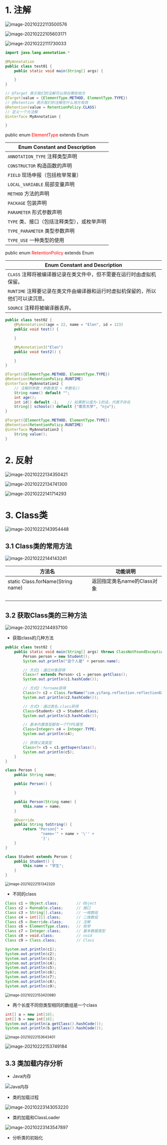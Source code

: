 # 1. 注解

![image-20210222113500576](https://gitee.com/njuxyf/PictureBed/raw/master/CS-Notes/image-20210222113500576.png)

![image-20210222105603171](https://gitee.com/njuxyf/PictureBed/raw/master/CS-Notes/image-20210222105603171.png)

![image-20210222111730033](https://gitee.com/njuxyf/PictureBed/raw/master/CS-Notes/image-20210222111730033.png)

```java
import java.lang.annotation.*
```

```java
@MyAnnotation
public class test01 {
    public static void main(String[] args) {

    }
}

// @Target 表示我们的注解可以用在哪些地方
@Target(value = {ElementType.METHOD, ElementType.TYPE})
// @Retention 表示我们的注解在什么地方有效
@Retention(value = RetentionPolicy.CLASS)
// 定义一个元注解
@interface MyAnnotation {

}
```

public enum <font color='red'>ElementType</font> extends Enum<ElementType>


| Enum Constant and Description                |
| -------------------------------------------- |
| `ANNOTATION_TYPE`  注释类型声明              |
| `CONSTRUCTOR`  构造函数的声明                |
| `FIELD`  现场申报（包括枚举常量）            |
| `LOCAL_VARIABLE`  局部变量声明               |
| `METHOD`  方法的声明                         |
| `PACKAGE`  包装声明                          |
| `PARAMETER`  形式参数声明                    |
| `TYPE`  类、接口（包括注释类型），或枚举声明 |
| `TYPE_PARAMETER`  类型参数声明               |
| `TYPE_USE`  一种类型的使用                   |

public enum <font color='red'>RetentionPolicy </font>extends Enum<RetentionPolicy>

| Enum Constant and Description                                |
| ------------------------------------------------------------ |
| `CLASS`  注释将被编译器记录在类文件中，但不需要在运行时由虚拟机保留。 |
| `RUNTIME`  注释要记录在类文件由编译器和运行时虚拟机保留的，所以他们可以读沉思。 |
| `SOURCE`  注释将被编译器丢弃。                               |

```java
public class test02 {
    @MyAnnotation2(age = 22, name = "Elen", id = 123)
    public void test() {

    }

    @MyAnnotation3("Elen")
    public void test2() {

    }
}

@Target({ElementType.METHOD, ElementType.TYPE})
@Retention(RetentionPolicy.RUNTIME)
@interface MyAnnotation2 {
    // 注解的参数：参数类型 + 参数名()
    String name() default "";
    int age();
    int id() default -1;    // 如果默认值为-1的话，代表不存在
    String[] schools() default {"南京大学", "nju"};
}

@Target({ElementType.METHOD, ElementType.TYPE})
@Retention(RetentionPolicy.RUNTIME)
@interface MyAnnotation3 {
    String value();
}
```

# 2. 反射

![image-20210222134350421](https://gitee.com/njuxyf/PictureBed/raw/master/CS-Notes/image-20210222134350421.png)

![image-20210222134741300](https://gitee.com/njuxyf/PictureBed/raw/master/CS-Notes/image-20210222134741300.png)

![image-20210222141714293](https://gitee.com/njuxyf/PictureBed/raw/master/CS-Notes/image-20210222141714293.png)

# 3. Class类

![image-20210222143954448](https://gitee.com/njuxyf/PictureBed/raw/master/CS-Notes/image-20210222143954448.png)

## 3.1 Class类的常用方法

![image-20210222144143241](https://gitee.com/njuxyf/PictureBed/raw/master/CS-Notes/image-20210222144143241.png)

| 方法名                            | 功能说明                    |
| --------------------------------- | --------------------------- |
| static Class.forName(String name) | 返回指定类名name的Class对象 |
|                                   |                             |
|                                   |                             |
|                                   |                             |
|                                   |                             |

## 3.2 获取Class类的三种方法

![image-20210222144937100](https://gitee.com/njuxyf/PictureBed/raw/master/CS-Notes/image-20210222144937100.png)

* 获取class的几种方法

```java
public class test02 {
    public static void main(String[] args) throws ClassNotFoundException {
        Person person = new Student();
        System.out.println("这个人是" + person.name);

        // 方式1：通过对象获得
        Class<? extends Person> c1 = person.getClass();
        System.out.println(c1.hashCode());

        // 方式2：forname获得
        Class<?> c2 = Class.forName("com.yifang.reflection.reflection02.Student");
        System.out.println(c2.hashCode());

        // 方式3：通过类名.class获得
        Class<Student> c3 = Student.class;
        System.out.println(c3.hashCode());

        // 基本内置类型都有一个TYPE属性
        Class<Integer> c4 = Integer.TYPE;
        System.out.println(c4);

        // 获得父类类型
        Class<?> c5 = c1.getSuperclass();
        System.out.println(c5);
    }
}

class Person {
    public String name;

    public Person() {

    }

    public Person(String name) {
        this.name = name;
    }

    @Override
    public String toString() {
        return "Person{" +
                "name='" + name + '\'' +
                '}';
    }
}

class Student extends Person {
    public Student() {
        this.name = "学生";
    }
}
```

<img src="https://gitee.com/njuxyf/PictureBed/raw/master/CS-Notes/image-20210222151342320.png" alt="image-20210222151342320" style="zoom: 80%;" />

* 不同的class

```java
Class c1 = Object.class;        // Object
Class c2 = Runnable.class;      // 接口
Class c3 = String[].class;      // 一维数组
Class c4 = int[][].class;       // 二维数组
Class c5 = Override.class;      // 注解
Class c6 = ElementType.class;   // 枚举
Class c7 = Integer.class;       // 基本数据类型
Class c8 = void.class;          // void
Class c9 = Class.class;         // Class

System.out.println(c1);
System.out.println(c2);
System.out.println(c3);
System.out.println(c4);
System.out.println(c5);
System.out.println(c6);
System.out.println(c7);
System.out.println(c8);
System.out.println(c9);
```

<img src="https://gitee.com/njuxyf/PictureBed/raw/master/CS-Notes/image-20210222153420980.png" alt="image-20210222153420980" style="zoom: 80%;" />

* 两个长度不同但类型相同的数组是一个class

```java
int[] a = new int[10];
int[] b = new int[10];
System.out.println(a.getClass().hashCode());
System.out.println(b.getClass().hashCode());
```

<img src="https://gitee.com/njuxyf/PictureBed/raw/master/CS-Notes/image-20210222153643401.png" alt="image-20210222153643401" style="zoom: 80%;" />

![image-20210222153749184](https://gitee.com/njuxyf/PictureBed/raw/master/CS-Notes/image-20210222153749184.png)

## 3.3 类加载内存分析

* Java内存

![Java内存](https://gitee.com/njuxyf/PictureBed/raw/master/CS-Notes/Java内存.png)

* 类的加载过程

![image-20210223143053220](https://gitee.com/njuxyf/PictureBed/raw/master/CS-Notes/image-20210223143053220.png)

* 类的加载和ClassLoader

![image-20210223143547897](https://gitee.com/njuxyf/PictureBed/raw/master/CS-Notes/image-20210223143547897.png)

* 分析类的初始化